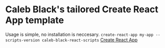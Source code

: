 # Caleb Black's tailored Create React App template

Usage is simple, no installation is neccesary.
```create-react-app my-app --scripts-version caleb-black-react-scripts```
[Create React App](https://github.com/facebookincubator/create-react-app)
